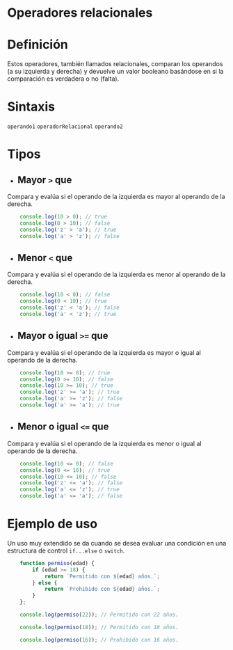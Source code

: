 # Operadores relacionales

# Definición
Estos operadores, también llamados relacionales, comparan los operandos (a su izquierda y derecha) y devuelve un valor booleano basándose en si la comparación es verdadera o no (falta).

# Sintaxis
```operando1``` ```operadorRelacional``` ```operando2```

# Tipos
- ## Mayor ```>``` que

Compara y evalúa si el operando de la izquierda es mayor al operando de la derecha.

```js
    console.log(10 > 0); // true
    console.log(0 > 10); // false
    console.log('z' > 'a'); // true
    console.log('a' > 'z'); // false
```

- ## Menor ```<``` que

Compara y evalúa si el operando de la izquierda es menor al operando de la derecha.

```js
    console.log(10 < 0); // false
    console.log(0 < 10); // true
    console.log('z' < 'a'); // false
    console.log('a' < 'z'); // true
```

- ## Mayor o igual ```>=``` que

Compara y evalúa si el operando de la izquierda es mayor o igual al operando de la derecha.

```js
    console.log(10 >= 0); // true
    console.log(0 >= 10); // false
    console.log(10 >= 10); // true
    console.log('z' >= 'a'); // true
    console.log('a' >= 'z'); // false
    console.log('a' >= 'a'); // true
```

- ## Menor o igual ```<=``` que

Compara y evalúa si el operando de la izquierda es menor o igual al operando de la derecha.

```js
    console.log(10 <= 0); // false
    console.log(0 <= 10); // true
    console.log(10 <= 10); // false
    console.log('z' <= 'a'); // false
    console.log('a' <= 'z'); // true
    console.log('a' <= 'a'); // false
```

# Ejemplo de uso
Un uso muy extendido se da cuando se desea evaluar una condición en una estructura de control ```if...else``` o ```switch```.

```js
    function permiso(edad) {
        if (edad >= 18) {
            return `Permitido con ${edad} años.`;
        } else {
            return `Prohibido con ${edad} años.`;
        }
    };

    console.log(permiso(22)); // Permitido con 22 años.

    console.log(permiso(18)); // Permitido con 18 años.

    console.log(permiso(16)); // Prohibido con 16 años.
```